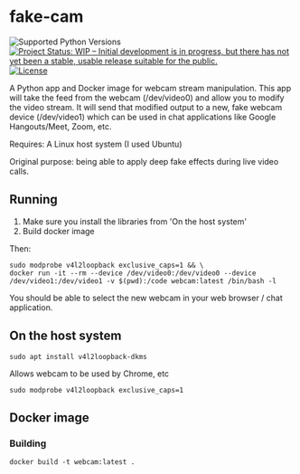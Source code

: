 # fake-cam

![Supported Python Versions](https://img.shields.io/badge/python-3.3%20%7C%203.4%20%7C%203.5%20%7C%203.6%20%7C%203.7-blue.svg)
[![Project Status: WIP – Initial development is in progress, but there has not yet been a stable, usable release suitable for the public.](https://www.repostatus.org/badges/latest/wip.svg)](https://www.repostatus.org/#wip)
[![License](http://img.shields.io/badge/license-MIT-brightgreen.svg?style=flat)](LICENSE)

A Python app and Docker image for webcam stream manipulation. This app will take the feed from the webcam (/dev/video0) and allow you to modify the video stream. It will send that modified output to a new, fake webcam device (/dev/video1) which can be used in chat applications like Google Hangouts/Meet, Zoom, etc.

Requires: A Linux host system (I used Ubuntu)

Original purpose: being able to apply deep fake effects during live video calls.

## Running

1) Make sure you install the libraries from 'On the host system'
2) Build docker image

Then:
```
sudo modprobe v4l2loopback exclusive_caps=1 && \
docker run -it --rm --device /dev/video0:/dev/video0 --device /dev/video1:/dev/video1 -v $(pwd):/code webcam:latest /bin/bash -l
```

You should be able to select the new webcam in your web browser / chat application.

## On the host system
```
sudo apt install v4l2loopback-dkms
```

Allows webcam to be used by Chrome, etc
```
sudo modprobe v4l2loopback exclusive_caps=1
```

## Docker image

### Building

```
docker build -t webcam:latest .
```

